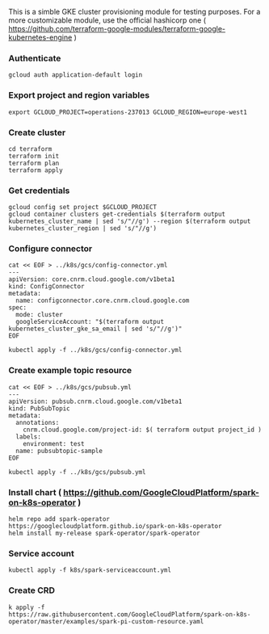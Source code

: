 This is a simble GKE cluster provisioning module for testing purposes. For a more customizable module, use the official hashicorp one ( https://github.com/terraform-google-modules/terraform-google-kubernetes-engine )

### Authenticate
```
gcloud auth application-default login
```

### Export project and region variables
```
export GCLOUD_PROJECT=operations-237013 GCLOUD_REGION=europe-west1
```

### Create cluster
```
cd terraform
terraform init
terraform plan
terraform apply
```

### Get credentials
```
gcloud config set project $GCLOUD_PROJECT
gcloud container clusters get-credentials $(terraform output kubernetes_cluster_name | sed 's/"//g') --region $(terraform output kubernetes_cluster_region | sed 's/"//g')
```

### Configure connector
```
cat << EOF > ../k8s/gcs/config-connector.yml
---
apiVersion: core.cnrm.cloud.google.com/v1beta1
kind: ConfigConnector
metadata:
  name: configconnector.core.cnrm.cloud.google.com
spec:
  mode: cluster
  googleServiceAccount: "$(terraform output kubernetes_cluster_gke_sa_email | sed 's/"//g')"
EOF
```
```
kubectl apply -f ../k8s/gcs/config-connector.yml
```

### Create example topic resource
```
cat << EOF > ../k8s/gcs/pubsub.yml
---
apiVersion: pubsub.cnrm.cloud.google.com/v1beta1
kind: PubSubTopic
metadata:
  annotations:
    cnrm.cloud.google.com/project-id: $( terraform output project_id )
  labels:
    environment: test
  name: pubsubtopic-sample
EOF
```
```
kubectl apply -f ../k8s/gcs/pubsub.yml
```

### Install chart ( https://github.com/GoogleCloudPlatform/spark-on-k8s-operator )
```
helm repo add spark-operator https://googlecloudplatform.github.io/spark-on-k8s-operator
helm install my-release spark-operator/spark-operator
```

### Service account
```
kubectl apply -f k8s/spark-serviceaccount.yml
```

### Create CRD
```
k apply -f https://raw.githubusercontent.com/GoogleCloudPlatform/spark-on-k8s-operator/master/examples/spark-pi-custom-resource.yaml
```

